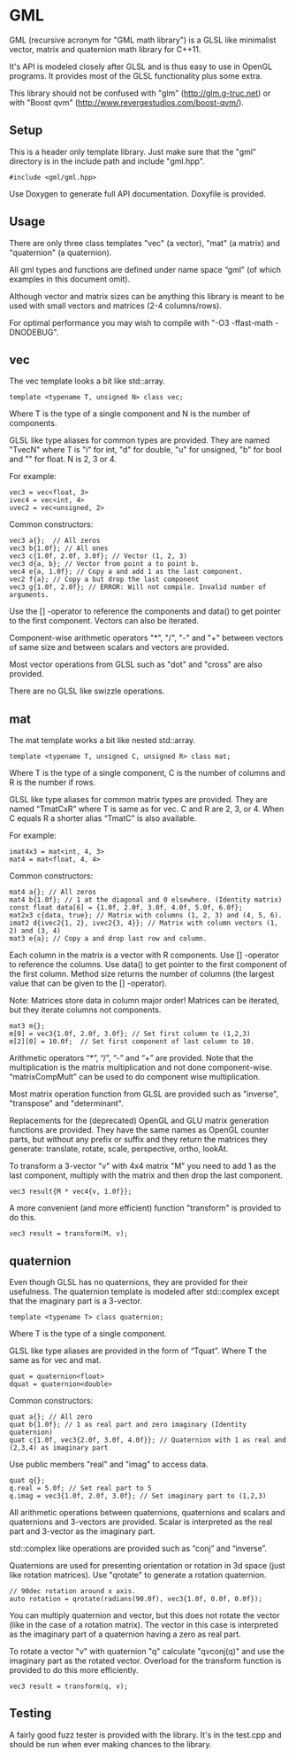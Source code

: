 # GML #

GML (recursive acronym for "GML math library") is a GLSL like minimalist vector, matrix and quaternion math library for C++11.

It's API is modeled closely after GLSL and is thus easy to use in OpenGL programs. It provides most of the GLSL functionality plus some extra.

This library should not be confused with "glm" (http://glm.g-truc.net) or with "Boost qvm" (http://www.revergestudios.com/boost-qvm/).


## Setup ##

This is a header only template library.
Just make sure that the "gml" directory is in the include path and include "gml.hpp".
~~~
#include <gml/gml.hpp>
~~~

Use Doxygen to generate full API documentation. Doxyfile is provided.


## Usage ##

There are only three class templates "vec" (a vector), "mat" (a matrix) and "quaternion" (a quaternion).

All gml types and functions are defined under name space “gml” (of which examples in this document omit).

Although vector and matrix sizes can be anything this library is meant to be used with small vectors and matrices (2-4 columns/rows).

For optimal performance you may wish to compile with "-O3 -ffast-math -DNODEBUG".


## vec ##

The vec template looks a bit like std::array.

~~~
template <typename T, unsigned N> class vec;
~~~
Where T is the type of a single component and N is the number of components.

GLSL like type aliases for common types are provided. They are named "TvecN" where T is "i" for int, "d" for double, "u" for unsigned, "b" for bool and "" for float. N is 2, 3 or 4.

For example:
~~~
vec3 = vec<float, 3>
ivec4 = vec<int, 4>
uvec2 = vec<unsigned, 2>
~~~

Common constructors:
~~~
vec3 a{};  // All zeros
vec3 b{1.0f}; // All ones
vec3 c{1.0f, 2.0f, 3.0f}; // Vector (1, 2, 3)
vec3 d{a, b}; // Vector from point a to point b.
vec4 e{a, 1.0f}; // Copy a and add 1 as the last component.
vec2 f{a}; // Copy a but drop the last component
vec3 g{1.0f, 2.0f}; // ERROR: Will not compile. Invalid number of arguments.
~~~

Use the [] -operator to reference the components and data() to get pointer to the first component. Vectors can also be iterated.

Component-wise arithmetic operators "*", "/", "-" and "+" between vectors of same size and between scalars and vectors are provided.

Most vector operations from GLSL such as "dot" and "cross" are also provided.

There are no GLSL like swizzle operations.


## mat ##

The mat template works a bit like nested std::array.

~~~
template <typename T, unsigned C, unsigned R> class mat;
~~~
Where T is the type of a single component, C is the number of columns and R is the number if rows.

GLSL like type aliases for common matrix types are provided. They are named “TmatCxR” where T is same as for vec. C and R are 2, 3, or 4. When C equals R a shorter alias “TmatC” is also available.

For example:
~~~
imat4x3 = mat<int, 4, 3> 
mat4 = mat<float, 4, 4>
~~~

Common constructors:
~~~
mat4 a{}; // All zeros
mat4 b{1.0f}; // 1 at the diagonal and 0 elsewhere. (Identity matrix)
const float data[6] = {1.0f, 2.0f, 3.0f, 4.0f, 5.0f, 6.0f};
mat2x3 c{data, true}; // Matrix with columns (1, 2, 3) and (4, 5, 6).
imat2 d{ivec2{1, 2}, ivec2{3, 4}}; // Matrix with column vectors (1, 2) and (3, 4)
mat3 e{a}; // Copy a and drop last row and column.
~~~

Each column in the matrix is a vector with R components. Use [] -operator to reference the columns. Use data() to get pointer to the first component of the first column. Method size returns the number of columns (the largest value that can be given to the [] -operator).

Note: Matrices store data in column major order!
Matrices can be iterated, but they iterate columns not components.

~~~
mat3 m{};
m[0] = vec3{1.0f, 2.0f, 3.0f}; // Set first column to (1,2,3)
m[2][0] = 10.0f;  // Set first component of last column to 10.
~~~

Arithmetic operators “*”, “/”, “-”  and “+” are provided.
Note that the multiplication is the matrix multiplication and not done component-wise. “matrixCompMult” can be used to do component wise multiplication.

Most matrix operation function from GLSL are provided such as "inverse", "transpose" and "determinant".

Replacements for the (deprecated) OpenGL and GLU matrix generation functions are provided. They have the same names as OpenGL counter parts, but without any prefix or suffix and they return the matrices they generate: translate, rotate, scale, perspective, ortho, lookAt.

To transform a 3-vector "v" with 4x4 matrix "M" you need to add 1 as the last component, multiply with the matrix and then drop the last component.
~~~
vec3 result{M * vec4{v, 1.0f}};
~~~

A more convenient (and more efficient) function "transform" is provided to do this.
~~~
vec3 result = transform(M, v);
~~~


## quaternion ##

Even though GLSL has no quaternions, they are provided for their usefulness. The quaternion template is modeled after std::complex except that the imaginary part is a 3-vector.

~~~
template <typename T> class quaternion;
~~~
Where T is the type of a single component.

GLSL like type aliases are provided in the form of “Tquat”. Where T the same as for vec and mat.
~~~
quat = quaternion<float>
dquat = quaternion<double>
~~~

Common constructors:
~~~
quat a{}; // All zero
quat b{1.0f}; // 1 as real part and zero imaginary (Identity quaternion)
quat c{1.0f, vec3{2.0f, 3.0f, 4.0f}}; // Quaternion with 1 as real and (2,3,4) as imaginary part
~~~

Use public members "real" and "imag" to access data.
~~~
quat q{};
q.real = 5.0f; // Set real part to 5
q.imag = vec3{1.0f, 2.0f, 3.0f}; // Set imaginary part to (1,2,3)
~~~

All arithmetic operations between quaternions, quaternions and scalars and quaternions and 3-vectors are provided. Scalar is interpreted as the real part and 3-vector as the imaginary part.

std::complex like operations are provided such as “conj” and “inverse”.

Quaternions are used for presenting orientation or rotation in 3d space (just like rotation matrices). Use "qrotate" to generate a rotation quaternion.
~~~
// 90dec rotation around x axis.
auto rotation = qrotate(radians(90.0f), vec3{1.0f, 0.0f, 0.0f});
~~~

You can multiply quaternion and vector, but this does not rotate the vector (like in the case of a rotation matrix). The vector in this case is interpreted as the imaginary part of a quaternion having a zero as real part.

To rotate a vector "v" with quaternion "q" calculate "q*v*conj(q)" and use the imaginary part as the rotated vector. Overload for the transform function is provided to do this more efficiently.
~~~
vec3 result = transform(q, v);
~~~


## Testing ##

A fairly good fuzz tester is provided with the library. It's in the test.cpp and should be run when ever making chances to the library.

